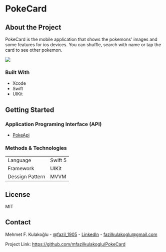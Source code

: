 # PokeCard

## About the Project

PokeCard is the mobile application that shows the pokemons' images and some features for ios devices. You can shuffle, search with name or tap the card to see other pokemon.

![](https://github.com/mfazilkulakoglu/PokeCard/blob/master/ss)


### Built With

- Xcode
- Swift
- UIKit

## Getting Started

### Application Programing Interface (API)

- [PokeApi](https://pokeapi.co)


### Methods & Technologies

|  |  |
| ------ | ------ |
| Language | Swift 5 |
| Framework | UIKit |
| Dessign Pattern | MVVM |


## License

MIT


## Contact

Mehmet F. Kulakoğlu - [@fazil_1905](https://twitter.com/fazil__1905) - [LinkedIn](https://www.linkedin.com/in/m-fazil-kulakoglu/?locale=en_US) - fazilkulakoglu@gmail.com 

Project Link: https://github.com/mfazilkulakoglu/PokeCard

